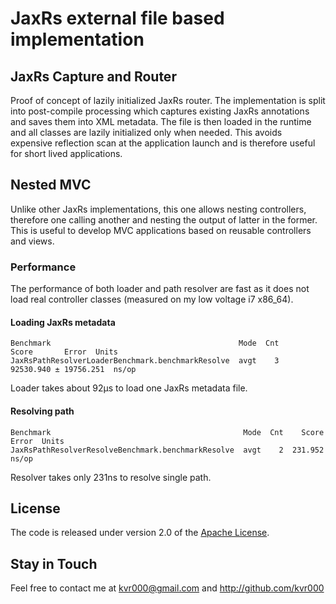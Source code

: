 # JaxRs external file based implementation

## JaxRs Capture and Router

Proof of concept of lazily initialized JaxRs router. The implementation is
split into post-compile processing which captures existing JaxRs annotations
and saves them into XML metadata. The file is then loaded in the runtime and
all classes are lazily initialized only when needed. This avoids expensive
reflection scan at the application launch and is therefore useful for short
lived applications.

## Nested MVC

Unlike other JaxRs implementations, this one allows nesting controllers,
therefore one calling another and nesting the output of latter in the former.
This is useful to develop MVC applications based on reusable controllers and
views.

### Performance

The performance of both loader and path resolver are fast as it does not load
real controller classes (measured on my low voltage i7 x86_64).

#### Loading JaxRs metadata
```
Benchmark                                          Mode  Cnt      Score       Error  Units
JaxRsPathResolverLoaderBenchmark.benchmarkResolve  avgt    3  92530.940 ± 19756.251  ns/op
```

Loader takes about 92µs to load one JaxRs metadata file.

#### Resolving path
```
Benchmark                                           Mode  Cnt    Score   Error  Units
JaxRsPathResolverResolveBenchmark.benchmarkResolve  avgt    2  231.952          ns/op
```

Resolver takes only 231ns to resolve single path.

## License

The code is released under version 2.0 of the [Apache License][].

## Stay in Touch

Feel free to contact me at kvr000@gmail.com and http://github.com/kvr000

[Apache License]: http://www.apache.org/licenses/LICENSE-2.0
